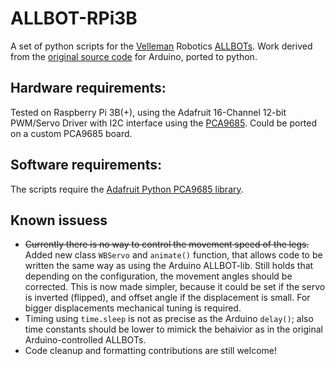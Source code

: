 # ALLBOT-RPi3B
A set of python scripts for the [Velleman](https://manuals.velleman.eu/category.php?id=85) Robotics [ALLBOTs](https://manuals.velleman.eu/article.php?id=394). Work derived from the [original source code](https://github.com/Velleman/ALLBOT-lib/) for Arduino, ported to python.

## Hardware requirements:
Tested on Raspberry Pi 3B(+), using the Adafruit 16-Channel 12-bit PWM/Servo Driver with I2C interface using the [PCA9685](https://www.nxp.com/products/power-management/lighting-driver-and-controller-ics/ic-led-controllers/16-channel-12-bit-pwm-fm-plus-ic-bus-led-controller:PCA9685). Could be ported on a custom PCA9685 board.

## Software requirements:
The scripts require the [Adafruit Python PCA9685 library](https://github.com/adafruit/Adafruit_Python_PCA9685). 

## Known issuess
- ~~Currently there is no way to control the movement speed of the legs.~~ Added new class `WBServo` and `animate()` function, that allows code to be written the same way as using the Arduino ALLBOT-lib. Still holds that depending on the configuration, the movement angles should be corrected. This is now made simpler, because it could be set if the servo is inverted (flipped), and offset angle if the displacement is small. For bigger displacements mechanical tuning is required. 
- Timing using `time.sleep` is not as precise as the Arduino `delay()`; also time constants should be lower to mimick the behaivior as in the original Arduino-controlled ALLBOTs. 
- Code cleanup and formatting contributions are still welcome!
